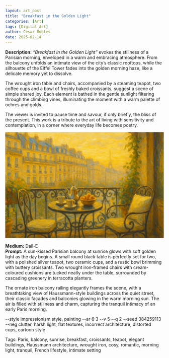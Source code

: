```yaml
---
layout: art_post
title: "Breakfast in the Golden Light"
categories: [Art]
tags: [Digital Art]
author: César Robles
date: 2025-02-14
---
```

**Description:** *“Breakfast in the Golden Light”* evokes the stillness of a Parisian morning, enveloped in a warm and embracing atmosphere. From the balcony unfolds an intimate view of the city’s classic rooftops, while the silhouette of the Eiffel Tower fades into the golden morning haze, like a delicate memory yet to dissolve.

The wrought iron table and chairs, accompanied by a steaming teapot, two coffee cups and a bowl of freshly baked croissants, suggest a scene of simple shared joy. Each element is bathed in the gentle sunlight filtering through the climbing vines, illuminating the moment with a warm palette of ochres and golds.

The viewer is invited to pause time and savour, if only briefly, the bliss of the present. This work is a tribute to the art of living with sensitivity and contemplation, in a corner where everyday life becomes poetry.

![Breakfast in the Golden Light](/imag/digital_art/breakfast_in_the_golden_light.jpg)

**Medium:** Dall-E\
**Prompt:** A sun-kissed Parisian balcony at sunrise glows with soft golden light as the day begins. A small round black table is perfectly set for two, with a polished silver teapot, two ceramic cups, and a rustic bowl brimming with buttery croissants. Two wrought iron-framed chairs with cream-coloured cushions are tucked neatly under the table, surrounded by cascading greenery in terracotta planters.

The ornate iron balcony railing elegantly frames the scene, with a breathtaking view of Haussmann-style buildings across the quiet street, their classic façades and balconies glowing in the warm morning sun. The air is filled with stillness and charm, capturing the tranquil intimacy of an early Paris morning.

--style impressionism style, painting --ar 6:3 --v 5 --q 2 --seed 384259113 --neg clutter, harsh light, flat textures, incorrect architecture, distorted cups, cartoon style

Tags: Paris, balcony, sunrise, breakfast, croissants, teapot, elegant buildings, Haussmann architecture, wrought iron, cosy, romantic, morning light, tranquil, French lifestyle, intimate setting